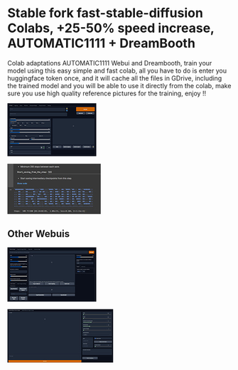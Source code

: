 # Stable fork fast-stable-diffusion Colabs, +25-50% speed increase, AUTOMATIC1111 + DreamBooth
Colab adaptations AUTOMATIC1111 Webui and Dreambooth, train your model using this easy simple and fast colab, all you have to do is enter you huggingface token once, and it will cache all the files in GDrive, including the trained model and you will be able to use it directly from the colab, make sure you use high quality reference pictures for the training, enjoy !!
 
 
<a href="https://colab.research.google.com/github/devIndustrial/fast-stable-diffusion/blob/main/fast_stable_diffusion_AUTOMATIC1111.ipynb">
<img src='https://github.com/devIndustrial/fast-stable-diffusion/raw/main/Dreambooth/1.jpg'></a>

<a href="https://colab.research.google.com/github/devIndustrial/fast-stable-diffusion/blob/main/fast-DreamBooth.ipynb"><img src='https://github.com/devIndustrial/fast-stable-diffusion/raw/main/Dreambooth/4.jpg'></a>


## Other Webuis 


<a href="https://colab.research.google.com/github/devIndustrial/fast-stable-diffusion/blob/main/fast_stable_diffusion_hlky.ipynb"><img src='https://github.com/devIndustrial/fast-stable-diffusion/raw/main/Dreambooth/2.jpg'> </a>

<a href="https://colab.research.google.com/github/devIndustrial/fast-stable-diffusion/blob/main/fast_stable_diffusion_relaxed.ipynb"><img src='https://github.com/devIndustrial/fast-stable-diffusion/raw/main/Dreambooth/3.jpg'></a>
